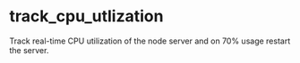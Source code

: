 # track_cpu_utlization
Track real-time CPU utilization of the node server and on 70% usage restart the server.
